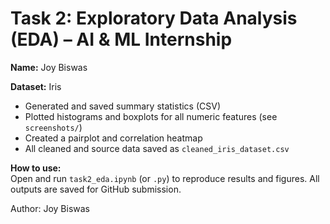 # Task 2: Exploratory Data Analysis (EDA) – AI & ML Internship

**Name:** Joy Biswas

**Dataset:** Iris
- Generated and saved summary statistics (CSV)
- Plotted histograms and boxplots for all numeric features (see `screenshots/`)
- Created a pairplot and correlation heatmap
- All cleaned and source data saved as `cleaned_iris_dataset.csv`

**How to use:**  
Open and run `task2_eda.ipynb` (or `.py`) to reproduce results and figures.
All outputs are saved for GitHub submission.

Author: Joy Biswas

